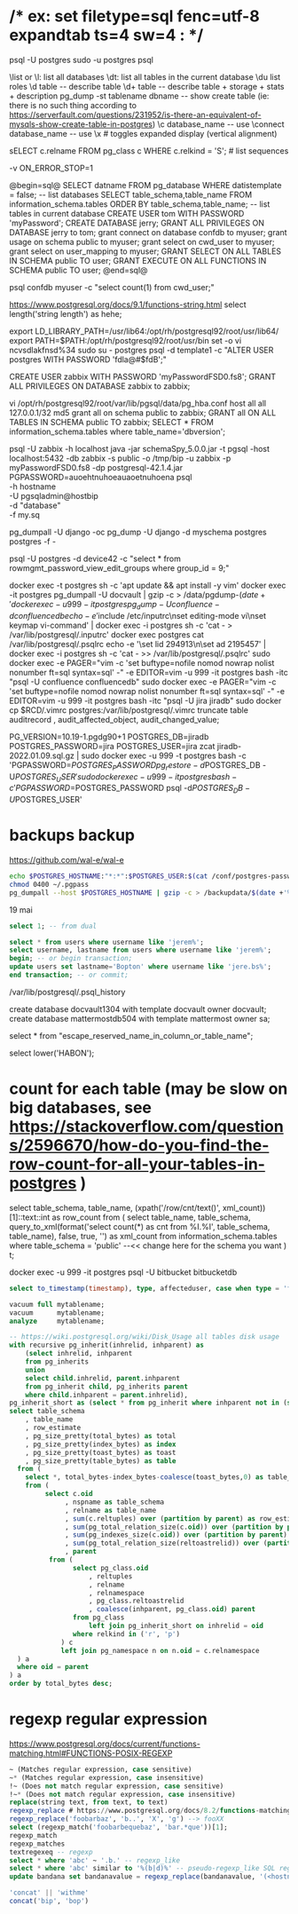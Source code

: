 # /* ex: set filetype=sql fenc=utf-8 expandtab ts=4 sw=4 : */
psql -U postgres
sudo -u postgres psql

\list or \l: list all databases
\dt: list all tables in the current database
\du list roles
\d table -- describe table
\d+ table -- describe table + storage + stats + description
pg_dump -st tablename dbname -- show create table (ie: there is no such thing according to https://serverfault.com/questions/231952/is-there-an-equivalent-of-mysqls-show-create-table-in-postgres)
\c       database_name -- use
\connect database_name -- use
\x # toggles expanded display (vertical alignment)

sELECT c.relname FROM pg_class c WHERE c.relkind = 'S'; # list sequences

-v ON_ERROR_STOP=1

@begin=sql@
SELECT datname FROM pg_database WHERE datistemplate = false; -- list databases
SELECT table_schema,table_name FROM information_schema.tables ORDER BY table_schema,table_name; -- list tables in current database
CREATE USER tom WITH PASSWORD 'myPassword';
CREATE DATABASE jerry;
GRANT ALL PRIVILEGES ON DATABASE jerry to tom;
grant connect on database confdb to myuser;
grant usage   on schema public   to myuser;
grant select  on cwd_user        to myuser;
grant select  on user_mapping    to myuser;
GRANT SELECT ON ALL TABLES IN SCHEMA public TO user;
GRANT EXECUTE ON ALL FUNCTIONS IN SCHEMA public TO user;
@end=sql@

psql confdb myuser -c "select count(1) from cwd_user;"

https://www.postgresql.org/docs/9.1/functions-string.html
select length('string length') as hehe;

export LD_LIBRARY_PATH=/usr/lib64:/opt/rh/postgresql92/root/usr/lib64/
export PATH=$PATH:/opt/rh/postgresql92/root/usr/bin
set -o vi
ncvsdlakfnsd%34
sudo su - postgres
psql -d template1 -c "ALTER USER postgres WITH PASSWORD 'fdla@#$fdB';"

CREATE USER zabbix WITH PASSWORD 'myPasswordFSD0.fs8';
GRANT ALL PRIVILEGES ON DATABASE zabbix to zabbix;

vi /opt/rh/postgresql92/root/var/lib/pgsql/data/pg_hba.conf
host    all             all             127.0.0.1/32            md5
grant all   on schema public   to zabbix;
GRANT all ON ALL TABLES IN SCHEMA public TO zabbix;
SELECT * FROM information_schema.tables where table_name='dbversion';

psql -U zabbix -h localhost
java -jar schemaSpy_5.0.0.jar -t pgsql -host localhost:5432 -db zabbix -s public -o /tmp/bip -u zabbix -p myPasswordFSD0.fs8 -dp postgresql-42.1.4.jar
PGPASSWORD=auoehtnuhoeauaoetnuhoena psql \
	-h hostname \
	-U pgsqladmin@hostbip \
	-d "database" \
	-f my.sq

pg_dumpall -U django -oc
pg_dump    -U django -d myschema
postgres postgres -f -

psql -U postgres -d device42 -c "select * from rowmgmt_password_view_edit_groups where group_id = 9;"

docker exec -t postgres sh -c 'apt update && apt install -y vim'
docker exec -it postgres pg_dumpall -U docvault | gzip -c > /data/pgdump-$(date +'%Y.%m.%d-%H.%M.%S')-all.dump.gz
docker exec -u 999 -it postgres pg_dump -U confluence -d confluencedb 
echo -e '$include /etc/inputrc\nset editing-mode vi\nset keymap vi-command' | docker exec -i postgres sh -c 'cat - >  /var/lib/postgresql/.inputrc'
docker exec postgres cat /var/lib/postgresql/.psqlrc
echo -e '\\set lid 294913\n\\set ad 2195457' | docker exec -i postgres sh -c 'cat - >> /var/lib/postgresql/.psqlrc'
sudo docker exec -e PAGER="vim -c 'set buftype=nofile nomod nowrap nolist nonumber ft=sql syntax=sql' -" -e EDITOR=vim -u 999 -it postgres bash -itc "psql -U confluence confluencedb"
sudo docker exec -e PAGER="vim -c 'set buftype=nofile nomod nowrap nolist nonumber ft=sql syntax=sql' -" -e EDITOR=vim -u 999 -it postgres bash -itc "psql -U jira jiradb"
sudo docker cp $RCD/.vimrc  postgres:/var/lib/postgresql/.vimrc
truncate table auditrecord , audit_affected_object, audit_changed_value;

PG_VERSION=10.19-1.pgdg90+1
POSTGRES_DB=jiradb
POSTGRES_PASSWORD=jira
POSTGRES_USER=jira
zcat jiradb-2022.01.09.sql.gz  | sudo docker exec -u 999 -t postgres bash -c 'PGPASSWORD=$POSTGRES_PASSWORD pg_restore -d$POSTGRES_DB -U$POSTGRES_USER'
sudo docker exec -u 999 -it postgres bash -c 'PGPASSWORD=$POSTGRES_PASSWORD psql -d$POSTGRES_DB -U$POSTGRES_USER'

# backups backup
https://github.com/wal-e/wal-e
```sh
echo $POSTGRES_HOSTNAME:"*:*":$POSTGRES_USER:$(cat /conf/postgres-password) > ~/.pgpass;
chmod 0400 ~/.pgpass
pg_dumpall --host $POSTGRES_HOSTNAME | gzip -c > /backupdata/$(date +'%Y.%m.%d-%H.%M.%S')-all.dump.gz
```
19 mai

```sql
select 1; -- from dual

select * from users where username like 'jerem%';
select username, lastname from users where username like 'jerem%';
begin; -- or begin transaction;
update users set lastname='Bopton' where username like 'jere.bs%';
end transaction; -- or commit;
```

/var/lib/postgresql/.psql_history


create database docvault1304 with template docvault owner docvault;
create database mattermostdb504 with template mattermost owner sa;

select * from "escape_reserved_name_in_column_or_table_name";

select lower('HABON');


# count for each table (may be slow on big databases, see https://stackoverflow.com/questions/2596670/how-do-you-find-the-row-count-for-all-your-tables-in-postgres )
select table_schema,
       table_name,
       (xpath('/row/cnt/text()', xml_count))[1]::text::int as row_count
from (
  select table_name, table_schema,
         query_to_xml(format('select count(*) as cnt from %I.%I', table_schema, table_name), false, true, '') as xml_count
  from information_schema.tables
  where table_schema = 'public' --<< change here for the schema you want
) t;


docker exec -u 999 -it postgres psql -U bitbucket bitbucketdb


```sql
select to_timestamp(timestamp), type, affecteduser, case when type = 'file_changed' then subjectparams else file end as file from oc_activity where timestamp > 1596031681 and subject like '%_self' and type in ('file_changed', 'file_created', 'file_deleted') order by affecteduser, file, timestamp;

vacuum full mytablename;
vacuum      mytablename;
analyze     mytablename;

-- https://wiki.postgresql.org/wiki/Disk_Usage all tables disk usage
with recursive pg_inherit(inhrelid, inhparent) as
    (select inhrelid, inhparent
    from pg_inherits
    union
    select child.inhrelid, parent.inhparent
    from pg_inherit child, pg_inherits parent
    where child.inhparent = parent.inhrelid),
pg_inherit_short as (select * from pg_inherit where inhparent not in (select inhrelid from pg_inherit))
select table_schema
    , table_name
    , row_estimate
    , pg_size_pretty(total_bytes) as total
    , pg_size_pretty(index_bytes) as index
    , pg_size_pretty(toast_bytes) as toast
    , pg_size_pretty(table_bytes) as table
  from (
    select *, total_bytes-index_bytes-coalesce(toast_bytes,0) as table_bytes
    from (
         select c.oid
              , nspname as table_schema
              , relname as table_name
              , sum(c.reltuples) over (partition by parent) as row_estimate
              , sum(pg_total_relation_size(c.oid)) over (partition by parent) as total_bytes
              , sum(pg_indexes_size(c.oid)) over (partition by parent) as index_bytes
              , sum(pg_total_relation_size(reltoastrelid)) over (partition by parent) as toast_bytes
              , parent
          from (
                select pg_class.oid
                    , reltuples
                    , relname
                    , relnamespace
                    , pg_class.reltoastrelid
                    , coalesce(inhparent, pg_class.oid) parent
                from pg_class
                    left join pg_inherit_short on inhrelid = oid
                where relkind in ('r', 'p')
             ) c
             left join pg_namespace n on n.oid = c.relnamespace
  ) a
  where oid = parent
) a
order by total_bytes desc;
```

# regexp regular expression
https://www.postgresql.org/docs/current/functions-matching.html#FUNCTIONS-POSIX-REGEXP
```sql
~ (Matches regular expression, case sensitive)
~* (Matches regular expression, case insensitive)
!~ (Does not match regular expression, case sensitive)
!~* (Does not match regular expression, case insensitive)
replace(string text, from text, to text)
regexp_replace # https://www.postgresql.org/docs/8.2/functions-matching.html
regexp_replace('foobarbaz', 'b..', 'X', 'g') --> fooXX
select (regexp_match('foobarbequebaz', 'bar.*que'))[1];
regexp_match
regexp_matches
textregexeq -- regexp
select * where 'abc' ~ '.b.' -- regexp_like
select * where 'abc' similar to '%(b|d)%' -- pseudo-regexp_like SQL regular expressions are a curious cross between LIKE notation and common regular expression notation.
update bandana set bandanavalue = regexp_replace(bandanavalue, '(<hostname>)[^<]*(</hostname>)', concat('\1', 'localhost', '\1')) where bandanakey = 'atlassian.confluence.smtp.mail.accounts';

'concat' || 'withme'
concat('bip', 'bop')
```
